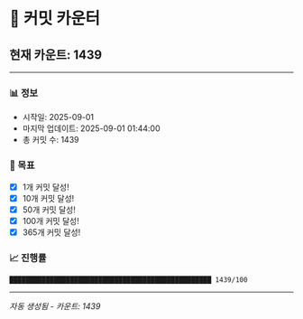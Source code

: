 # 🔢 커밋 카운터

## 현재 카운트: 1439

---

### 📊 정보
- 시작일: 2025-09-01
- 마지막 업데이트: 2025-09-01 01:44:00
- 총 커밋 수: 1439

### 🎯 목표
- [x] 1개 커밋 달성!
- [x] 10개 커밋 달성!
- [x] 50개 커밋 달성!
- [x] 100개 커밋 달성!
- [x] 365개 커밋 달성!

### 📈 진행률
```
██████████████████████████████████████████████████ 1439/100
```

---
*자동 생성됨 - 카운트: 1439*

